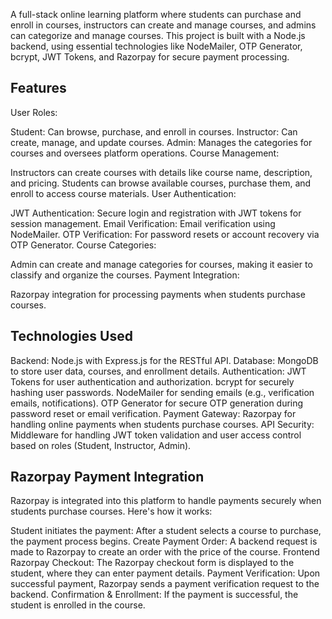 A full-stack online learning platform where students can purchase and enroll in courses, instructors can create and manage courses, and admins can categorize and manage courses. This project is built with a Node.js backend, using essential technologies like NodeMailer, OTP Generator, bcrypt, JWT Tokens, and Razorpay for secure payment processing.

## Features ##
User Roles:

Student: Can browse, purchase, and enroll in courses.
Instructor: Can create, manage, and update courses.
Admin: Manages the categories for courses and oversees platform operations.
Course Management:

Instructors can create courses with details like course name, description, and pricing.
Students can browse available courses, purchase them, and enroll to access course materials.
User Authentication:

JWT Authentication: Secure login and registration with JWT tokens for session management.
Email Verification: Email verification using NodeMailer.
OTP Verification: For password resets or account recovery via OTP Generator.
Course Categories:

Admin can create and manage categories for courses, making it easier to classify and organize the courses.
Payment Integration:

Razorpay integration for processing payments when students purchase courses.


## Technologies Used ##

Backend: Node.js with Express.js for the RESTful API.
Database: MongoDB to store user data, courses, and enrollment details.
Authentication:
JWT Tokens for user authentication and authorization.
bcrypt for securely hashing user passwords.
NodeMailer for sending emails (e.g., verification emails, notifications).
OTP Generator for secure OTP generation during password reset or email verification.
Payment Gateway:
Razorpay for handling online payments when students purchase courses.
API Security: Middleware for handling JWT token validation and user access control based on roles (Student, Instructor, Admin).


## Razorpay Payment Integration ##
Razorpay is integrated into this platform to handle payments securely when students purchase courses. Here's how it works:

Student initiates the payment: After a student selects a course to purchase, the payment process begins.
Create Payment Order: A backend request is made to Razorpay to create an order with the price of the course.
Frontend Razorpay Checkout: The Razorpay checkout form is displayed to the student, where they can enter payment details.
Payment Verification: Upon successful payment, Razorpay sends a payment verification request to the backend.
Confirmation & Enrollment: If the payment is successful, the student is enrolled in the course.
